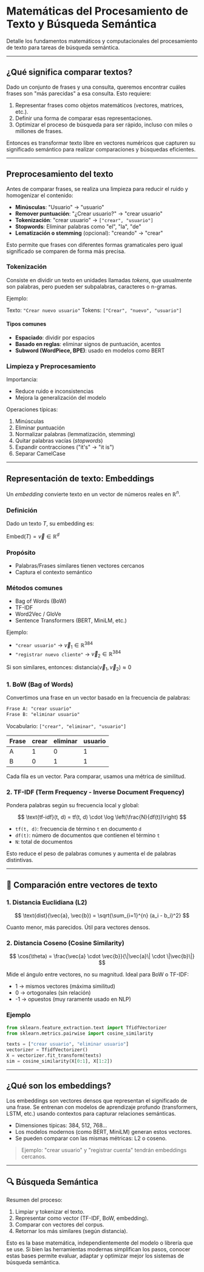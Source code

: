 # Matemáticas del Procesamiento de Texto y Búsqueda Semántica

Detalle los fundamentos matemáticos y computacionales del procesamiento de texto para tareas de búsqueda semántica.

---

## ¿Qué significa comparar textos?

Dado un conjunto de frases y una consulta, queremos encontrar cuáles frases son "más parecidas" a esa consulta. Esto requiere:

1. Representar frases como objetos matemáticos (vectores, matrices, etc.).
2. Definir una forma de comparar esas representaciones.
3. Optimizar el proceso de búsqueda para ser rápido, incluso con miles o millones de frases.

Entonces es transformar texto libre en vectores numéricos que capturen su significado semántico para realizar comparaciones y búsquedas eficientes.

---

## Preprocesamiento del texto

Antes de comparar frases, se realiza una limpieza para reducir el ruido y homogenizar el contenido:

- **Minúsculas**: "Usuario" → "usuario"
- **Remover puntuación**: "¿Crear usuario?" → "crear usuario"
- **Tokenización**: "crear usuario" → `["crear", "usuario"]`
- **Stopwords**: Eliminar palabras como "el", "la", "de"
- **Lematización o stemming** (opcional): "creando" → "crear"

Esto permite que frases con diferentes formas gramaticales pero igual significado se comparen de forma más precisa.

### Tokenización

Consiste en dividir un texto en unidades llamadas *tokens*, que usualmente son palabras, pero pueden ser subpalabras, caracteres o n-gramas.

Ejemplo:

Texto: `"Crear nuevo usuario"`
Tokens: `["Crear", "nuevo", "usuario"]`

#### Tipos comunes

- **Espaciado**: dividir por espacios
- **Basado en reglas**: eliminar signos de puntuación, acentos
- **Subword (WordPiece, BPE)**: usado en modelos como BERT

### Limpieza y Preprocesamiento

Importancia:

- Reduce ruido e inconsistencias
- Mejora la generalización del modelo

Operaciones típicas:

1. Minúsculas
2. Eliminar puntuación
3. Normalizar palabras (lemmatización, stemming)
4. Quitar palabras vacías (*stopwords*)
5. Expandir contracciones ("it's" → "it is")
6. Separar CamelCase

---

## Representación de texto: Embeddings

Un *embedding* convierte texto en un vector de números reales en $ℝ^n$.

### Definición

Dado un texto $T$, su embedding es:

$\text{Embed}(T) = \vec{v} \in \mathbb{R}^d$

### Propósito

- Palabras/Frases similares tienen vectores cercanos
- Captura el contexto semántico

### Métodos comunes

- Bag of Words (BoW)
- TF-IDF
- Word2Vec / GloVe
- Sentence Transformers (BERT, MiniLM, etc.)

Ejemplo:

- `"crear usuario"` → $\vec{v}_1 \in \mathbb{R}^{384}$
- `"registrar nuevo cliente"` → $\vec{v}_2 \in \mathbb{R}^{384}$

Si son similares, entonces:
$\text{distancia}(\vec{v}_1, \vec{v}_2) \approx 0$

### 1. **BoW (Bag of Words)**

Convertimos una frase en un vector basado en la frecuencia de palabras:

```txt
Frase A: "crear usuario"
Frase B: "eliminar usuario"
```

Vocabulario: `["crear", "eliminar", "usuario"]`

| Frase | crear | eliminar | usuario |
| ----- | ----- | -------- | ------- |
| A     | 1     | 0        | 1       |
| B     | 0     | 1        | 1       |

Cada fila es un vector. Para comparar, usamos una métrica de similitud.


### 2. **TF-IDF (Term Frequency - Inverse Document Frequency)**

Pondera palabras según su frecuencia local y global:

$$
\text{tf-idf}(t, d) = tf(t, d) \cdot \log \left(\frac{N}{df(t)}\right)
$$

- `tf(t, d)`: frecuencia de término `t` en documento `d`
- `df(t)`: número de documentos que contienen el término `t`
- `N`: total de documentos

Esto reduce el peso de palabras comunes y aumenta el de palabras distintivas.

---

## 📏 Comparación entre vectores de texto

### 1. **Distancia Euclidiana (L2)**

$$
\text{dist}(\vec{a}, \vec{b}) = \sqrt{\sum_{i=1}^{n} (a_i - b_i)^2}
$$

Cuanto menor, más parecidos. Útil para vectores densos.

### 2. **Distancia Coseno (Cosine Similarity)**

$$
\cos(\theta) = \frac{\vec{a} \cdot \vec{b}}{\|\vec{a}\| \cdot \|\vec{b}\|}
$$

Mide el ángulo entre vectores, no su magnitud. Ideal para BoW o TF-IDF:

- 1 → mismos vectores (máxima similitud)
- 0 → ortogonales (sin relación)
- -1 → opuestos (muy raramente usado en NLP)

### Ejemplo

```python
from sklearn.feature_extraction.text import TfidfVectorizer
from sklearn.metrics.pairwise import cosine_similarity

texts = ["crear usuario", "eliminar usuario"]
vectorizer = TfidfVectorizer()
X = vectorizer.fit_transform(texts)
sim = cosine_similarity(X[0:1], X[1:2])
```

---

## ¿Qué son los embeddings?

Los embeddings son vectores densos que representan el significado de una frase. Se entrenan con modelos de aprendizaje profundo (transformers, LSTM, etc.) usando contextos para capturar relaciones semánticas.

- Dimensiones típicas: 384, 512, 768...
- Los modelos modernos (como BERT, MiniLM) generan estos vectores.
- Se pueden comparar con las mismas métricas: L2 o coseno.

> Ejemplo: "crear usuario" y "registrar cuenta" tendrán embeddings cercanos.

---

## 🔍 Búsqueda Semántica

Resumen del proceso:

1. Limpiar y tokenizar el texto.
2. Representar como vector (TF-IDF, BoW, embedding).
3. Comparar con vectores del corpus.
4. Retornar los más similares (según distancia).

Esto es la base matemática, independientemente del modelo o librería que se use. Si bien las herramientas modernas simplifican los pasos, conocer estas bases permite evaluar, adaptar y optimizar mejor los sistemas de búsqueda semántica.
